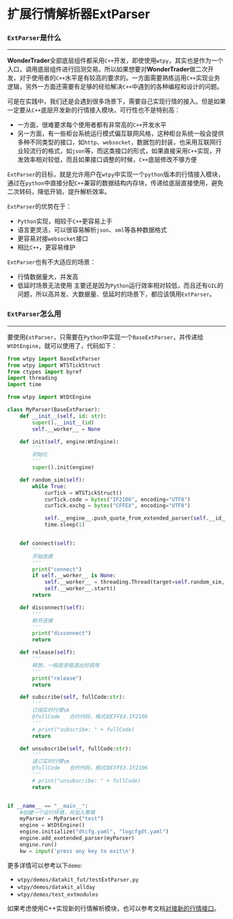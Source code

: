 # 扩展行情解析器ExtParser

### `ExtParser`是什么
---
**WonderTrader**全部底层组件都采用`C++`开发，即使使用`wtpy`，其实也是作为一个入口，调用底层组件进行回测交易。所以如果想要对**WonderTrader**做二次开发，对于使用者的`C++`水平是有较高的要求的。一方面需要熟练运用`C++`实现业务逻辑，另外一方面还需要有足够的经验解决`C++`中遇到的各种编程和设计的问题。

可是在实践中，我们还是会遇到很多场景下，需要自己实现行情的接入。但是如果一定要从`C++`底层开发新的行情接入模块，可行性也不是特别高：
- 一方面，很难要求每个使用者都有非常高的`C++`开发水平
- 另一方面，有一些柜台系统运行模式偏互联网风格，这种柜台系统一般会提供多种不同类型的接口，如`http`、`websocket`，数据包的封装，也采用互联网行业较流行的格式，如`json`等，而这类接口的形式，如果直接采用`C++`实现，开发效率相对较低，而且如果接口调整的时候，`C++`底层修改不够方便

`ExtParser`的目标，就是允许用户在`wtpy`中实现一个`python`版本的行情接入模块，通过在`python`中直接分配`C++`兼容的数据结构内存块，传递给底层直接使用，避免二次转码，降低开销，提升解析效率。

`ExtParser`的优势在于：
- `Python`实现，相较于`C++`更容易上手
- 语言更灵活，可以很容易解析`json`、`xml`等各种数据格式
- 更容易对接`websocket`接口
- 相比`C++`，更容易维护

`ExtParser`也有不大适应的场景：
- 行情数据量大，并发高
- 低延时场景无法使用
主要还是因为`Python`运行效率相对较低，而且还有`GIL`的问题，所以高并发、大数据量、低延时的场景下，都应该慎用`ExtParser`。


### `ExtParser`怎么用
---
要使用`ExtParser`，只需要在`Python`中实现一个`BaseExtParser`，并传递给`WtDtEngine`，就可以使用了，代码如下：
```py
from wtpy import BaseExtParser
from wtpy import WTSTickStruct
from ctypes import byref
import threading
import time

from wtpy import WtDtEngine

class MyParser(BaseExtParser):
    def __init__(self, id: str):
        super().__init__(id)
        self.__worker__ = None

    def init(self, engine:WtEngine):
        '''
        初始化
        '''
        super().init(engine)

    def random_sim(self):
        while True:
            curTick = WTSTickStruct()
            curTick.code = bytes("IF2106", encoding="UTF8")
            curTick.exchg = bytes("CFFEX", encoding="UTF8")

            self.__engine__.push_quote_from_extended_parser(self.__id__, byref(curTick), True)
            time.sleep(1)


    def connect(self):
        '''
        开始连接
        '''
        print("connect")
        if self.__worker__ is None:
            self.__worker__ = threading.Thread(target=self.random_sim, daemon=True)
            self.__worker__.start()
        return

    def disconnect(self):
        '''
        断开连接
        '''
        print("disconnect")
        return

    def release(self):
        '''
        释放，一般是进程退出时调用
        '''
        print("release")
        return

    def subscribe(self, fullCode:str):
        '''
        订阅实时行情\n
        @fullCode   合约代码，格式如CFFEX.IF2106
        '''
        # print("subscribe: " + fullCode)
        return

    def unsubscribe(self, fullCode:str):
        '''
        退订实时行情\n
        @fullCode   合约代码，格式如CFFEX.IF2106
        '''
        # print("unsubscribe: " + fullCode)
        return


if __name__ == "__main__":
    #创建一个运行环境，并加入策略
    myParser = MyParser("test")
    engine = WtDtEngine()
    engine.initialize("dtcfg.yaml", "logcfgdt.yaml")
    engine.add_exetended_parser(myParser)
    engine.run()
    kw = input('press any key to exit\n')
```

更多详情可以参考以下`demo`: 
- `wtpy/demos/datakit_fut/testExtParser.py`
- `wtpy/demos/datakit_allday`
- `wtpy/demos/test_extmodules`

如果考虑使用C++实现新的行情解析模块，也可以参考文档[对接新的行情接口](../cpp/parser.md)。